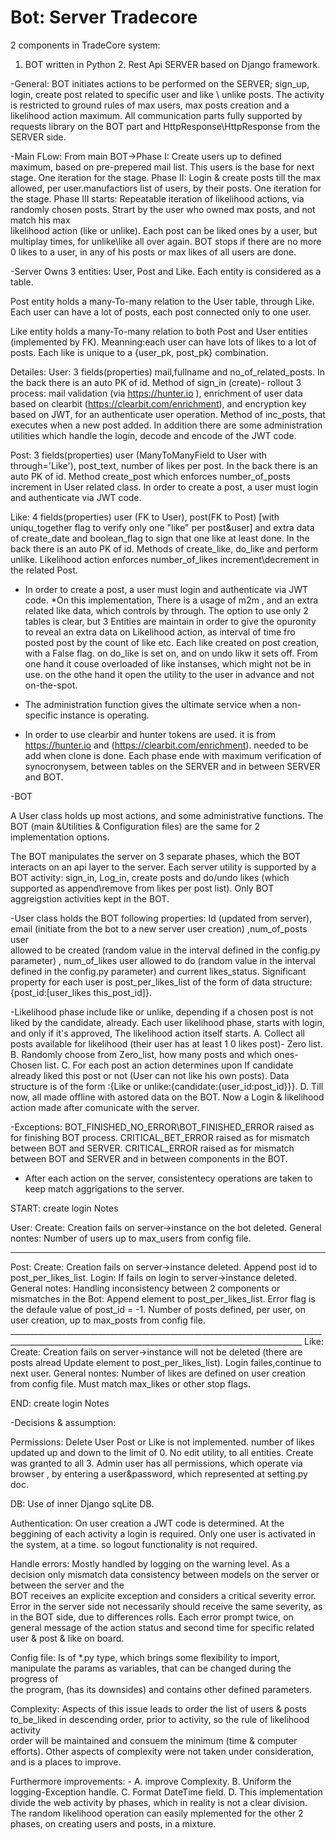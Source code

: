 # Bot: Server Tradecore
 
2 components in TradeCore system:
1. BOT written  in Python 2. Rest Api SERVER based on Django framework.

-General: BOT  initiates actions  to be performed on the SERVER; sign_up, login, create post related to specific user and like \ unlike posts. The  activity is restricted to ground rules of max users, max posts creation and a likelihood action maximum. 
All communication parts fully supported by requests library on the BOT part and HttpResponse\HttpResponse from the SERVER side.

-Main FLow:
From main BOT->Phase I: Create users up to defined maximum, based on pre-prepered mail list. This users is the base for next stage. One iteration for the stage.
               Phase II: Login & create posts till the max allowed, per user.manufactiors list of users, by their posts. One iteration for the stage.
               Phase III starts: Repeatable iteration of likelihood actions, via randomly chosen posts. Strart by the user who owned max posts, and not match his max  
                         likelihood action (like or unlike). Each post can be liked ones by a user, but multiplay times, for unlike\like all over again.
               BOT stops if there are no more 0 likes to a user, in any of his posts or max likes of all users are done.             

-Server
Owns 3 entities: User, Post and Like. Each entity is considered as a table.

Post entity holds a many-To-many relation to the User table, through Like. Each user can have a lot of posts, each post connected only to one user.

Like entity holds a many-To-many relation to both Post and User entities (implemented by FK). Meanning:each user can have lots of likes to a lot of posts. 
Each like is unique to a {user_pk, post_pk} combination.

Detailes:
User: 3 fields(properties) mail,fullname and no_of_related_posts. In the back there is an auto PK of id. 
Method of sign_in (create)- rollout 3 process: mail validation (via https://hunter.io ), enrichment of user data based on clearbit (https://clearbit.com/enrichment), and encryption key based on JWT, for an authenticate user operation.
Method of inc_posts, that executes when a new post added.
In addition there are some administration utilities which handle the login, decode and encode of the JWT code. 

Post: 3 fields(properties) user (ManyToManyField to User with  through='Like'), post_text, number of likes per post. In the back there is an auto PK of id.
Method create_post which enforces number_of_posts increment in User related class.
In order to create a post, a user must login and authenticate via JWT code.

Like: 4 fields(properties) user (FK to User), post(FK to Post) [with uniqu_together flag to verify only one "like" per post&user] and extra data of create_date and boolean_flag to sign that one like at least done. In the back there is an auto PK of id.
Methods of create_like,  do_like and perform unlike. Likelihood action enforces number_of_likes increment\decrement in the related Post.
* In order to create a post, a user must login and authenticate via JWT code.
*On this implementation, There is a usage of m2m , and an extra related like data, which controls by through. The option to use only 2 tables is clear, 
     but 3 Entities are maintain in order to give the opuronity to reveal an extra data on Likelihood action, as interval of time fro posted post by the 
     count of like etc. Each like created on post creation, with a False flag. on do_like is set on, and on undo likw it sets off. From one hand it couse overloaded of like        instanses, which might not be in use. on the othe hand it open the utility to the user in advance and not on-the-spot. 

* The administration function gives the ultimate service when a non-specific instance is operating. 

* In order to use clearbir and hunter tokens are used. it is from https://hunter.io and  (https://clearbit.com/enrichment). needed to be add when clone is done.
Each phase ende with maximum verification of synocronysem, between tables on the SERVER and in between SERVER and BOT.

-BOT 

A User class holds up most actions, and some administrative functions. The BOT (main &Utilities & Configuration files) are the same for 2 implementation options.

The BOT manipulates the server on 3 separate phases, which the BOT interacts on an api layer to the server.  Each server utility is supported by a BOT activity: sign_in, Log_in, create posts and do/undo likes (which supported as append\remove from likes per post list). Only BOT aggreigstion activities kept in the BOT.

-User class holds the BOT following properties:  Id (updated from server), email (initiate from the bot to a new server user creation) ,num_of_posts user     
  allowed to be created (random value in the interval defined in the config.py parameter) , num_of_likes user allowed to do (random value in the interval defined in the 
  config.py parameter) and current likes_status. Significant property for each user is post_per_likes_list of the form of data structure: {post_id:[user_likes this_post_id]}. 

-Likelihood phase include like or unlike, depending if a chosen post is not liked by the candidate, already. Each user likelihood phase, starts with login, and only if 
 it's approved, The likelihood action itself starts. A. Collect all posts available for likelihood (their user has at least 1 0 likes post)- Zero list. 
 B. Randomly choose from Zero_list, how many posts and which ones- Chosen list. 
 C. For each post an action determines upon If candidate already liked this post or not (User can not like his own posts). Data structure is of the form :{Like or 
    unlike:{candidate:{user_id:post_id}}}. 
 D. Till now, all made offline with astored data on the BOT. Now a Login & likelihood action made after comunicate with the server.

-Exceptions: BOT_FINISHED_NO_ERROR\BOT_FINISHED_ERROR raised as for finishing BOT process.
                    CRITICAL_BET_ERROR raised as for mismatch between BOT and SERVER. 
                    CRITICAL_ERROR raised as for mismatch between BOT and SERVER and in between components in the BOT.

- After each action on the server, consistentecy operations are taken to keep match aggrigations to the server.

 START:             create                                         login                                     Notes

User: Create: Creation fails on server->instance on the bot deleted. General nontes: Number of users up to max_users from config file.
______________________________________________________________________________________________________________________________________________________
Post: Create: Creation fails on server->instance deleted. Append post id to post_per_likes_list. Login: If fails on login to server->instance deleted.
      General notes: Handling inconsistency between 2 components or mismatches in the Bot: Append element to post_per_likes_list. Error flag is the defaule 
      value of post_id = -1. Number of posts defined, per user, on user creation, up to max_posts from config file.  
_______________________________________________________________________________________________________________________________________________________                    Like: Create: Creation fails on server->instance will not be deleted (there are posts alread Update element to post_per_likes_list). 
      Login failes,continue to next user. General nontes: Number of likes are defined on user creation from config file. Must match max_likes or other stop flags.
                 
END:                  create                                         login                                     Notes

-Decisions & assumption:

Permissions:    Delete User Post or Like is not implemented. number of likes updated up and down to the limit of 0. 
                No edit utility, to all entities.
    		          Create was granted to all 3. 
                Admin user has all permissions, which operate via browser , by entering a user&password, which represented at setting.py doc.

DB:             Use of inner Django sqLite DB.

Authentication: On user creation a JWT code is determined. At the beggining of each activity a login is required. Only one user is activated in the system, at a time.
                so logout functionality is not required. 

Handle errors:  Mostly handled by logging on the warning level. As a decision only mismatch data consistency between models on the server or between the server and the  
                BOT receives an explicite exception and considers a critical severity error. Error in the server side not necessarily should receive the same severity, 
                as in the BOT side, due to differences rolls. Each error prompt twice, on general message of the action status and second time for specific related user 
                & post & like on board.

Config file:    Is of *.py type, which brings some flexibility to import, manipulate the params as variables, that can be changed during the progress of                 
                the program, (has its downsides) and contains other defined parameters.

Complexity:     Aspects of this issue leads to order the list of users & posts to_be_liked in descending order, prior to activity, so the rule of likelihood activity  
                order will be maintained and consuem the minimum (time & computer efforts). Other aspects of complexity were not taken under consideration, and is a 
                places to improve.

Furthermore improvements:
    -  A. improve Complexity. B. Uniform the logging-Exception handle. C. Format DateTime field. D. This implementation divide the web activity by phases, which in
       reality is not a clear division. The random likelihood operation can easily mplemented for the other 2 phases, on creating users and posts, in a mixture.

